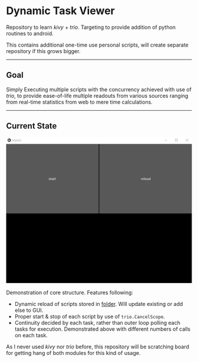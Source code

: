 # Dynamic Task Viewer
Repository to learn *kivy* + *trio*. Targeting to provide addition of python routines to android.

This contains additional one-time use personal scripts, will create separate repository if this grows bigger.

---
## Goal
Simply Executing multiple scripts with the concurrency achieved with use of *trio*,
to provide ease-of-life multiple readouts from various sources ranging from real-time statistics from
web to mere time calculations.

---

## Current State
![](Demo/Demo.webp)

Demonstration of core structure. Features following:
- Dynamic reload of scripts stored in [folder](DynamicTaskViewer/Schedules). Will update existing or add else to GUI.
- Proper start & stop of each script by use of ```trio.CancelScope```.
- Continuity decided by each task, rather than outer loop polling each tasks for execution.
  Demonstrated above with different numbers of calls on each task.

As I never used *kivy* nor *trio* before, this repository will be scratching board for
getting hang of both modules for this kind of usage.

